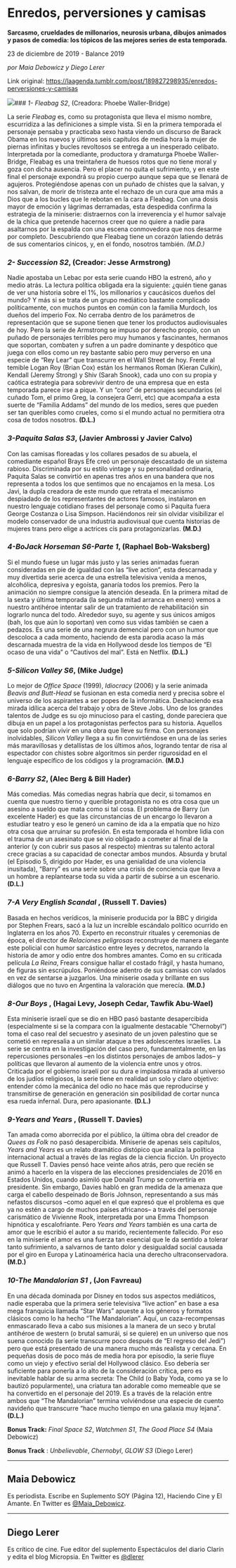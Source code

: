 # Enredos, perversiones y camisas

**Sarcasmo, crueldades de millonarios, neurosis urbana, dibujos animados y pasos de comedia: los tópicos de las mejores series de esta temporada.**

23 de diciembre de 2019 - Balance 2019

_por Maia Debowicz y Diego Lerer_

Link original: https://laagenda.tumblr.com/post/189827298935/enredos-perversiones-y-camisas

![](https://64.media.tumblr.com/54cdf87aa592c333494c652ab2f5d0d2/1a24dd4085f5ad27-96/s500x750/b98409a22b7168caa7703b1f4df91897e3a2fce0.jpg)### *1- Fleabag S2*, (Creadora: Phoebe Waller-Bridge)

La serie *Fleabag* es, como su protagonista que lleva el mismo nombre, escurridiza a las definiciones a simple vista. Si en la primera temporada el personaje pensaba y practicaba sexo hasta viendo un discurso de Barack Obama en los nuevos y últimos seis capítulos de media hora la mujer de piernas infinitas y bucles revoltosos se entrega a un inesperado celibato. Interpretada por la comediante, productora y dramaturga Phoebe Waller-Bridge, Fleabag es una treintañera de huesos rotos que no tiene moral y goza con dicha ausencia. Pero el placer no quita el sufrimiento, y en este final el personaje expondrá su propio cuerpo aunque sepa que se llenará de agujeros. Protegiéndose apenas con un puñado de chistes que la salvan, y nos salvan, de morir de tristeza ante el rechazo de un cura que ama más a Dios que a los bucles que le rebotan en la cara a Fleabag. Con una dosis mayor de emoción y lágrimas derramadas, esta despedida confirma la estrategia de la miniserie: distraernos con la irreverencia y el humor salvaje de la chica que pretende hacernos creer que no quiere a nadie para asaltarnos por la espalda con una escena conmovedora que nos desarme por completo. Descubriendo que Fleabag tiene un corazón latiendo detrás de sus comentarios cínicos, y, en el fondo, nosotros también. *(M.D.)*

  


### *2- Succession S2*, (Creador: Jesse Armstrong)

Nadie apostaba un Lebac por esta serie cuando HBO la estrenó, año y medio atrás. La lectura política obligada era la siguiente: ¿quién tiene ganas de ver una historia sobre el 1%, los millonarios y caucásicos dueños del mundo? Y más si se trata de un grupo mediático bastante complicado políticamente, con muchos puntos en común con la familia Murdoch, los dueños del imperio Fox. No cerraba dentro de los parámetros de representación que se supone tienen que tener los productos audiovisuales de hoy. Pero la serie de Armstrong se impuso por derecho propio, con un puñado de personajes terribles pero muy humanos y fascinantes, hermanos que soportan, combaten y sufren a un padre dominante y despótico que juega con ellos como un rey bastante sabio pero muy perverso en una especie de “Rey Lear” que transcurre en el Wall Street de hoy. Frente al temible Logan Roy (Brian Cox) están los hermanos Roman (Kieran Culkin), Kendall (Jeremy Strong) y Shiv (Sarah Snook), cada uno con su propia y caótica estrategia para sobrevivir dentro de una empresa que en esta temporada parece irse a pique. Y un “coro” de personajes secundarios (el cuñado Tom, el primo Greg, la consejera Gerri, etc) que acompaña a esta suerte de “Familia Addams” del mundo de los medios, seres que pueden ser tan queribles como crueles, como si el mundo actual no permitiera otra cosa de todos nosotros. **(D.L.)**

  


### *3-Paquita Salas S3*, (Javier Ambrossi y Javier Calvo)

Con las camisas floreadas y los collares pesados de su abuela, el comediante español Brays Efe creó un personaje descastado de un sistema rabioso. Discriminada por su estilo vintage y su personalidad ordinaria, Paquita Salas se convirtió en apenas tres años en una bandera que nos representa a todos los que sentimos que no encajamos en la mesa. Los Javi, la dupla creadora de este mundo que retrata el mecanismo despiadado de los representantes de actores famosos, instalaron en nuestro lenguaje cotidiano frases del personaje como si Paquita fuera George Costanza o Lisa Simpson. Haciéndonos reír sin olvidar visibilizar el modelo conservador de una industria audiovisual que cuenta historias de mujeres trans pero elige a actrices cis para protagonizarlas. **(M.D.)**

### *4-BoJack Horseman S6-Parte 1*, (Raphael Bob-Waksberg)

Si el mundo fuese un lugar más justo y las series animadas fueran consideradas en pie de igualdad con las “live action”, esta descarnada y muy divertida serie acerca de una estrella televisiva venida a menos, alcohólica, depresiva y egoísta, ganaría todos los premios. Pero la animación no siempre consigue la atención deseada. En la primera mitad de la sexta y última temporada (la segunda mitad arranca en enero) vemos a nuestro antihéroe intentar salir de un tratamiento de rehabilitación sin lograrlo nunca del todo. Alrededor suyo, su agente y sus únicos amigos (bah, los que aún lo soportan) ven como sus vidas también se caen a pedazos. Es una serie de una negrura demencial pero con un humor que descoloca a cada momento, haciendo de esta parodia acaso la más descarnada muestra de la vida en Hollywood desde los tiempos de “El ocaso de una vida” o “Cautivos del mal”. Está en Netflix. **(D.L.)**

  


### *5-Silicon Valley S6*, (Mike Judge)

Lo mejor de *Office Space* (1999), *Idiocracy* (2006) y la serie animada *Beavis and Butt-Head* se fusionan en esta comedia nerd y precisa sobre el universo de los aspirantes a ser popes de la informática. Deshaciendo esa mirada idílica acerca del trabajo y obra de Steve Jobs.  Uno de los grandes talentos de Judge es su ojo minucioso para el casting, donde pareciera que dibuja en un papel a los protagonistas perfectos para su historia. Aquellos que solo podrían vivir en una obra que lleve su firma. Con personajes inolvidables, *Silicon Valley* llega a su fin convirtiéndose en una de las series más maravillosas y detallistas de los últimos años, logrando tentar de risa al espectador con chistes sobre algoritmos sin perder rigurosidad en el lenguaje específico de los códigos y la programación. **(M.D.)**

### *6-Barry S2*, (Alec Berg & Bill Hader)

Más comedias. Más comedias negras habría que decir, si tomamos en cuenta que nuestro tierno y querible protagonista no es otra cosa que un asesino a sueldo que mata como si tal cosa. El problema de Barry (un excelente Hader) es que las circunstancias de un encargo lo llevaron a estudiar teatro y eso le generó un camino de ida a la empatía que no hizo otra cosa que arruinar su profesión. En esta temporada el hombre lidia con el trauma de un asesinato que se vio obligado a cometer al final de la anterior (y con cubrir sus pasos al respecto) mientras su talento actoral crece gracias a su capacidad de conectar ambos mundos. Absurda y brutal (el Episodio 5, dirigido por Hader, es una genialidad de una violencia inusitada), “Barry” es una serie sobre una crisis de conciencia que lleva a un hombre a replantearse toda su vida a partir de subirse a un escenario. **(D.L.)**

  


### *7-A Very English Scandal* , (Russell T. Davies)

Basada en hechos verídicos, la miniserie producida por la BBC y dirigida por Stephen Frears, sacó a la luz un increíble escándalo político ocurrido en Inglaterra en los años 70. Experto en reconstruir rituales y ceremonias de época, el director de *Relaciones peligrosas* reconstruye de manera elegante este policial con humor sarcástico entre leyes y decretos, narrando la historia de amor y odio entre dos hombres amantes. Como en su criticada película *La Reina*, Frears consigue hallar el costado frágil, y hasta humano, de figuras sin escrúpulos. Poniéndose adentro de sus camisas con volados en vez de sentarse a juzgarlos. Una miniserie osada y brillante en sus diálogos que no tuvo en Argentina la valoración que merecía. **(M.D.)**

  


### *8-Our Boys* , (Hagai Levy, Joseph Cedar, Tawfik Abu-Wael)

Esta miniserie israelí que se dio en HBO pasó bastante desapercibida (especialmente si se la compara con la igualmente destacable “Chernobyl”) toma el caso real del secuestro y asesinato de un joven palestino que se cometió en represalia a un similar ataque a tres adolescentes israelíes. La serie se centra en la investigación del caso pero, fundamentalmente, en las repercusiones personales –en los distintos personajes de ambos lados– y políticas que llevaron al aumento de la violencia entre unos y otros. Criticada por el gobierno israelí por su dura e impiadosa mirada al universo de los judíos religiosos, la serie tiene en realidad un solo y claro objetivo: entender cómo la mecánica del odio no hace más que reproducirse y transmitirse de generación en generación sin posibilidad de cortar nunca esa rueda infernal. Dura, pero apasionante. **(D.L.)**

  


### *9-Years and Years* , (Russell T. Davies)

Tan amada como aborrecida por el público, la última obra del creador de *Quees as Folk* no pasó desapercibida. Miniserie de apenas seis capítulos, *Years and Years* es un relato dramático distópico que analiza la política internacional actual a través de las reglas de la ciencia ficción. Un proyecto que Russell T. Davies pensó hace veinte años atrás, pero que recién se animó a hacerlo en la víspera de las elecciones presidenciales de 2016 en Estados Unidos, cuando asimiló que Donald Trump se convertiría en presidente. Sin embargo, Davies habló en gran medida de la amenaza que carga el cabello despeinado de Boris Johnson, representando a sus más nefastos discursos –como aquel en el que expresó que el problema es que ya no estén a cargo de muchos países africanos– a través del personaje carismático de Vivienne Rook, interpretada por una Emma Thompson hipnótica y escalofriante. Pero *Years and Years* también es una carta de amor que le escribió el autor a su marido, recientemente fallecido. Por eso en la miniserie el amor es una fuerza tan esencial que le da sentido a tolerar tanto sufrimiento, a salvarnos de tanto dolor y desigualdad social causada por el giro en Europa y Latinoamérica hacia una derecho ultraconservadora. **(M.D.)**

  


### *10-The Mandalorian S1* , (Jon Favreau)

En una década dominada por Disney en todos sus aspectos mediáticos, nadie esperaba que la primera serie televisiva “live action” en base a esa mega franquicia llamada “Star Wars” apueste a los géneros y formatos clásicos como lo ha hecho “The Mandalorian”. Aquí, un caza-recompensas enmascarado lleva a cabo sus misiones a la manera de un seco y brutal antihéroe de western (o brutal samurái, si se quiere) en un universo que nos suena conocido (la serie transcurre poco después de “El regreso del Jedi”) pero que está presentado de una manera mucho más realista y cercana. En pequeñas dosis de poco más de media hora por episodio, la serie fluye como un viejo y efectivo serial del Hollywood clásico. Eso debería ser suficiente para ponerla a lo alto de la consideración crítica, pero es inevitable hablar de su arma secreta: The Child (o Baby Yoda, como ya se lo bautizó popularmente), una criatura tan adorable como memeable que se ha convertido en el personaje del 2019. Es a través de la relación entre ambos que “The Mandalorian” termina volviéndose una especie de cuento navideño que transcurre “hace mucho tiempo en una galaxia muy lejana”. **(D.L.)**

**Bonus Track:** *Final Space S2*, *Watchmen S1*, *The Good Place S4* (Maia Debowicz)

**Bonus Track** : *Unbelievable*, *Chernobyl*, *GLOW S3* (Diego Lerer)



---

Maia Debowicz
-------------

Es periodista. Escribe en Suplemento SOY (Página 12), Haciendo Cine y El Amante. En Twitter es [@Maia\_Debowicz](https://twitter.com/Maia_Debowicz).



---

Diego Lerer
-----------

 Es crítico de cine. Fue editor del suplemento Espectáculos del diario Clarín y edita el blog Micropsia. En Twitter es [@dlerer](https://twitter.com/dlerer) 

